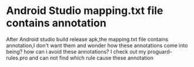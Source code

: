 
# Android Studio mapping.txt file contains annotation

After Android studio build release apk,the mapping.txt file contains annotation,I don't want them and wonder how these annotations come into being? how can i avoid these annotations?
I check out my proguard-rules.pro and can not find which rule cause these annotation

        